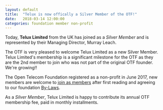 ```yaml
---
layout: default
title:  "Telux is now offically a Silver Member of the OTF!"
date:   2018-03-14 12:00:00
categories: foundation member non-profit
---
```


Today, **Telux Limited** from the UK has joined as a _Silver Member_ and is represented by their Managing Director, Murray Leach.

The OTF is very pleased to welcome Telux Limited as a new Silver Member. Telux Limited's membership is a significant milestone for the OTF as they are the 2nd member to join who was not part of the original OTF founder. We're growing!!

The Open Telecom Foundation registered as a non-profit in June 2017, new members are welcome to [join as members](/new_member_join.html) after first reading and agreeing to our foundation [By-Laws](/bylaws.html).

As a _Silver Member_, Telux Limited is happy to contribute its annual OTF membership fee, paid in monthly installments. 
